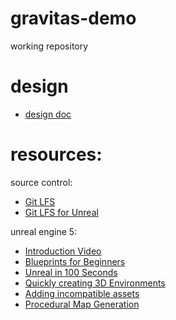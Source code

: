 # gravitas-demo
 working repository

# design 
- [design doc](https://docs.google.com/document/d/1TkbFCRQYmSmeASKR4aaSLn6HZ0IRzOGiBzPScO33AsQ/edit)

# resources:

source control:
 - [Git LFS](https://git-lfs.com/)
 - [Git LFS for Unreal](https://medium.com/projectwt/setting-up-git-large-file-storage-for-unreal-engine-projects-1854d6337177)

unreal engine 5:
 - [Introduction Video](https://www.youtube.com/watch?v=ptCN4cysDig&pp=ygUYdW5yZWFsIGVuZ2luZSA1IHR1dG9yaWFs)
 - [Blueprints for Beginners](https://www.youtube.com/watch?v=bY6Nl-OEhSo&t=25s&pp=ygUYdW5yZWFsIGVuZ2luZSA1IHR1dG9yaWFs)
 - [Unreal in 100 Seconds](https://www.youtube.com/watch?v=DXDe-2BC4cE&t=76s&pp=ygUYdW5yZWFsIGVuZ2luZSA1IHR1dG9yaWFs)
 - [Quickly creating 3D Environments](https://www.youtube.com/watch?v=YZ4gSKZh6do&pp=ygUYdW5yZWFsIGVuZ2luZSA1IHR1dG9yaWFs)
 - [Adding incompatible assets](https://www.youtube.com/watch?v=oxA4gWL7Eus)
 - [Procedural Map Generation](https://www.youtube.com/watch?v=0YiDT08W_q8&t=214s)

